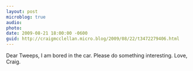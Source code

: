 ```yaml
---
layout: post
microblog: true
audio: 
photo: 
date: 2009-08-21 18:00:00 -0600
guid: http://craigmcclellan.micro.blog/2009/08/22/t3472279406.html
---
```

Dear Tweeps, I am bored in the car. Please do something interesting. Love, Craig.
